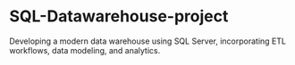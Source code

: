 # SQL-Datawarehouse-project
Developing a modern data warehouse using SQL Server, incorporating ETL workflows, data modeling, and analytics.
